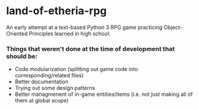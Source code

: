 # land-of-etheria-rpg
An early attempt at a text-based Python 3 RPG game practicing Object-Oriented Principles learned in high school.

### Things that weren't done at the time of development that should be:
* Code modularization (splitting out game code into corresponding/related files)
* Better documentation
* Trying out some design patterns
* Better managmenent of in-game entities/items (i.e. not just making all of them at global scope)
